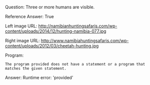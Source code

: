 Question: Three or more humans are visible.

Reference Answer: True

Left image URL: http://namibianhuntingsafaris.com/wp-content/uploads/2014/12/hunting-namibia-077.jpg

Right image URL: http://www.namibiahuntingsafaris.com/wp-content/uploads/2012/03/cheetah-hunting.jpg

Program:

```
The program provided does not have a statement or a program that matches the given statement.
```
Answer: Runtime error: 'provided'

